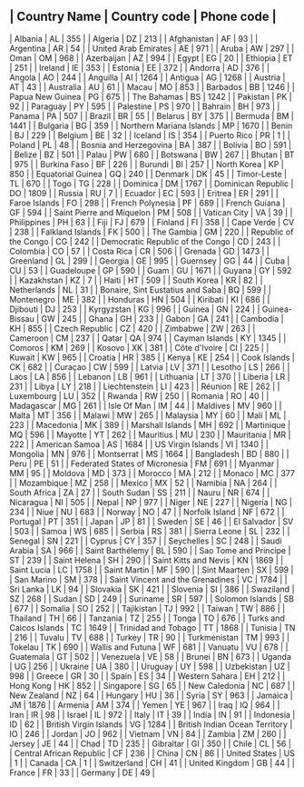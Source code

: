 | Country Name	| Country code	| Phone code	|
-------------------------------------------------
| Albania	| AL	| 355	|
| Algeria	| DZ	| 213	|
| Afghanistan	| AF	| 93	|
| Argentina	| AR	| 54	|
| United Arab Emirates	| AE	| 971	|
| Aruba	| AW	| 297	|
| Oman	| OM	| 968	|
| Azerbaijan	| AZ	| 994	|
| Egypt	| EG	| 20	|
| Ethiopia	| ET	| 251	|
| Ireland	| IE	| 353	|
| Estonia	| EE	| 372	|
| Andorra	| AD	| 376	|
| Angola	| AO	| 244	|
| Anguilla	| AI	| 1264	|
| Antigua	| AG	| 1268	|
| Austria	| AT	| 43	|
| Australia	| AU	| 61	|
| Macau	| MO	| 853	|
| Barbados	| BB	| 1246	|
| Papua New Guinea	| PG	| 675	|
| The Bahamas	| BS	| 1242	|
| Pakistan	| PK	| 92	|
| Paraguay	| PY	| 595	|
| Palestine	| PS	| 970	|
| Bahrain	| BH	| 973	|
| Panama	| PA	| 507	|
| Brazil	| BR	| 55	|
| Belarus	| BY	| 375	|
| Bermuda	| BM	| 1441	|
| Bulgaria	| BG	| 359	|
| Northern Mariana Islands	| MP	| 1670	|
| Benin	| BJ	| 229	|
| Belgium	| BE	| 32	|
| Iceland	| IS	| 354	|
| Puerto Rico	| PR	| 1	|
| Poland	| PL	| 48	|
| Bosnia and Herzegovina	| BA	| 387	|
| Bolivia	| BO	| 591	|
| Belize	| BZ	| 501	|
| Palau	| PW	| 680	|
| Botswana	| BW	| 267	|
| Bhutan	| BT	| 975	|
| Burkina Faso	| BF	| 226	|
| Burundi	| BI	| 257	|
| North Korea	| KP	| 850	|
| Equatorial Guinea	| GQ	| 240	|
| Denmark	| DK	| 45	|
| Timor-Leste	| TL	| 670	|
| Togo	| TG	| 228	|
| Dominica	| DM	| 1767	|
| Dominican Republic	| DO	| 1809	|
| Russia	| RU	| 7	|
| Ecuador	| EC	| 593	|
| Eritrea	| ER	| 291	|
| Faroe Islands	| FO	| 298	|
| French Polynesia	| PF	| 689	|
| French Guiana	| GF	| 594	|
| Saint Pierre and Miquelon	| PM	| 508	|
| Vatican City	| VA	| 39	|
| Philippines	| PH	| 63	|
| Fiji	| FJ	| 679	|
| Finland	| FI	| 358	|
| Cape Verde	| CV	| 238	|
| Falkland Islands	| FK	| 500	|
| The Gambia	| GM	| 220	|
| Republic of the Congo	| CG	| 242	|
| Democratic Republic of the Congo	| CD	| 243	|
| Colombia	| CO	| 57	|
| Costa Rica	| CR	| 506	|
| Grenada	| GD	| 1473	|
| Greenland	| GL	| 299	|
| Georgia	| GE	| 995	|
| Guernsey	| GG	| 44	|
| Cuba	| CU	| 53	|
| Guadeloupe	| GP	| 590	|
| Guam	| GU	| 1671	|
| Guyana	| GY	| 592	|
| Kazakhstan	| KZ	| 7	|
| Haiti	| HT	| 509	|
| South Korea	| KR	| 82	|
| Netherlands	| NL	| 31	|
| Bonaire, Sint Eustatius and Saba	| BQ	| 599	|
| Montenegro	| ME	| 382	|
| Honduras	| HN	| 504	|
| Kiribati	| KI	| 686	|
| Djibouti	| DJ	| 253	|
| Kyrgyzstan	| KG	| 996	|
| Guinea	| GN	| 224	|
| Guinea-Bissau	| GW	| 245	|
| Ghana	| GH	| 233	|
| Gabon	| GA	| 241	|
| Cambodia	| KH	| 855	|
| Czech Republic	| CZ	| 420	|
| Zimbabwe	| ZW	| 263	|
| Cameroon	| CM	| 237	|
| Qatar	| QA	| 974	|
| Cayman Islands	| KY	| 1345	|
| Comoros	| KM	| 269	|
| Kosovo	| XK	| 381	|
| Côte d'Ivoire	| CI	| 225	|
| Kuwait	| KW	| 965	|
| Croatia	| HR	| 385	|
| Kenya	| KE	| 254	|
| Cook Islands	| CK	| 682	|
| Curaçao	| CW	| 599	|
| Latvia	| LV	| 371	|
| Lesotho	| LS	| 266	|
| Laos	| LA	| 856	|
| Lebanon	| LB	| 961	|
| Lithuania	| LT	| 370	|
| Liberia	| LR	| 231	|
| Libya	| LY	| 218	|
| Liechtenstein	| LI	| 423	|
| Réunion	| RE	| 262	|
| Luxembourg	| LU	| 352	|
| Rwanda	| RW	| 250	|
| Romania	| RO	| 40	|
| Madagascar	| MG	| 261	|
| Isle Of Man	| IM	| 44	|
| Maldives	| MV	| 960	|
| Malta	| MT	| 356	|
| Malawi	| MW	| 265	|
| Malaysia	| MY	| 60	|
| Mali	| ML	| 223	|
| Macedonia	| MK	| 389	|
| Marshall Islands	| MH	| 692	|
| Martinique	| MQ	| 596	|
| Mayotte	| YT	| 262	|
| Mauritius	| MU	| 230	|
| Mauritania	| MR	| 222	|
| American Samoa	| AS	| 1684	|
| US Virgin Islands	| VI	| 1340	|
| Mongolia	| MN	| 976	|
| Montserrat	| MS	| 1664	|
| Bangladesh	| BD	| 880	|
| Peru	| PE	| 51	|
| Federated States of Micronesia	| FM	| 691	|
| Myanmar	| MM	| 95	|
| Moldova	| MD	| 373	|
| Morocco	| MA	| 212	|
| Monaco	| MC	| 377	|
| Mozambique	| MZ	| 258	|
| Mexico	| MX	| 52	|
| Namibia	| NA	| 264	|
| South Africa	| ZA	| 27	|
| South Sudan	| SS	| 211	|
| Nauru	| NR	| 674	|
| Nicaragua	| NI	| 505	|
| Nepal	| NP	| 977	|
| Niger	| NE	| 227	|
| Nigeria	| NG	| 234	|
| Niue	| NU	| 683	|
| Norway	| NO	| 47	|
| Norfolk Island	| NF	| 672	|
| Portugal	| PT	| 351	|
| Japan	| JP	| 81	|
| Sweden	| SE	| 46	|
| El Salvador	| SV	| 503	|
| Samoa	| WS	| 685	|
| Serbia	| RS	| 381	|
| Sierra Leone	| SL	| 232	|
| Senegal	| SN	| 221	|
| Cyprus	| CY	| 357	|
| Seychelles	| SC	| 248	|
| Saudi Arabia	| SA	| 966	|
| Saint Barthélemy	| BL	| 590	|
| Sao Tome and Principe	| ST	| 239	|
| Saint Helena	| SH	| 290	|
| Saint Kitts and Nevis	| KN	| 1869	|
| Saint Lucia	| LC	| 1758	|
| Saint Martin	| MF	| 590	|
| Sint Maarten	| SX	| 599	|
| San Marino	| SM	| 378	|
| Saint Vincent and the Grenadines	| VC	| 1784	|
| Sri Lanka	| LK	| 94	|
| Slovakia	| SK	| 421	|
| Slovenia	| SI	| 386	|
| Swaziland	| SZ	| 268	|
| Sudan	| SD	| 249	|
| Suriname	| SR	| 597	|
| Solomon Islands	| SB	| 677	|
| Somalia	| SO	| 252	|
| Tajikistan	| TJ	| 992	|
| Taiwan	| TW	| 886	|
| Thailand	| TH	| 66	|
| Tanzania	| TZ	| 255	|
| Tonga	| TO	| 676	|
| Turks and Caicos Islands	| TC	| 1649	|
| Trinidad and Tobago	| TT	| 1868	|
| Tunisia	| TN	| 216	|
| Tuvalu	| TV	| 688	|
| Turkey	| TR	| 90	|
| Turkmenistan	| TM	| 993	|
| Tokelau	| TK	| 690	|
| Wallis and Futuna	| WF	| 681	|
| Vanuatu	| VU	| 678	|
| Guatemala	| GT	| 502	|
| Venezuela	| VE	| 58	|
| Brunei	| BN	| 673	|
| Uganda	| UG	| 256	|
| Ukraine	| UA	| 380	|
| Uruguay	| UY	| 598	|
| Uzbekistan	| UZ	| 998	|
| Greece	| GR	| 30	|
| Spain	| ES	| 34	|
| Western Sahara	| EH	| 212	|
| Hong Kong	| HK	| 852	|
| Singapore	| SG	| 65	|
| New Caledonia	| NC	| 687	|
| New Zealand	| NZ	| 64	|
| Hungary	| HU	| 36	|
| Syria	| SY	| 963	|
| Jamaica	| JM	| 1876	|
| Armenia	| AM	| 374	|
| Yemen	| YE	| 967	|
| Iraq	| IQ	| 964	|
| Iran	| IR	| 98	|
| Israel	| IL	| 972	|
| Italy	| IT	| 39	|
| India	| IN	| 91	|
| Indonesia	| ID	| 62	|
| British Virgin Islands	| VG	| 1284	|
| British Indian Ocean Territory	| IO	| 246	|
| Jordan	| JO	| 962	|
| Vietnam	| VN	| 84	|
| Zambia	| ZM	| 260	|
| Jersey	| JE	| 44	|
| Chad	| TD	| 235	|
| Gibraltar	| GI	| 350	|
| Chile	| CL	| 56	|
| Central African Republic	| CF	| 236	|
| China	| CN	| 86	|
| United States	| US	| 1	|
| Canada	| CA	| 1	|
| Switzerland	| CH	| 41	|
| United Kingdom	| GB	| 44	|
| France	| FR	| 33	|
| Germany	| DE	| 49	|
